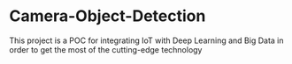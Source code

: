# Camera-Object-Detection
This project is a POC for integrating IoT with Deep Learning and Big Data in order to get the most of the cutting-edge technology
